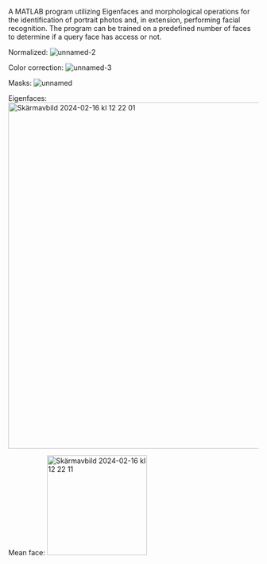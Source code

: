 A MATLAB program utilizing Eigenfaces and morphological operations for the identification of portrait photos and, in extension, performing facial recognition. The program can be trained on a predefined number of faces to determine if a query face has access or not.

Normalized:
![unnamed-2](https://github.com/hamreliusfilip/Facial_Recognition/assets/91670593/c58b36dd-0978-4271-9c59-d6f88bb509ea)

Color correction: 
![unnamed-3](https://github.com/hamreliusfilip/Facial_Recognition/assets/91670593/0c4e1525-feb6-4d9e-986b-dc48a385d0d3)

Masks:
![unnamed](https://github.com/hamreliusfilip/Facial_Recognition/assets/91670593/d4113028-c624-4335-9881-6dc3f0b0ca77)

Eigenfaces: 
<img width="697" alt="Skärmavbild 2024-02-16 kl  12 22 01" src="https://github.com/hamreliusfilip/Facial_Recognition/assets/91670593/8dbca120-660e-4ebe-9391-8fcad0edffc6">

Mean face: 
<img width="201" alt="Skärmavbild 2024-02-16 kl  12 22 11" src="https://github.com/hamreliusfilip/Facial_Recognition/assets/91670593/4751083a-2623-4377-b2f5-0fa7aff252bc">

